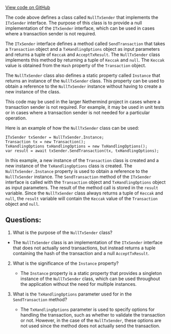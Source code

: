 [View code on GitHub](https://github.com/NethermindEth/nethermind/src/Nethermind/Nethermind.TxPool/NullTxSender.cs)

The code above defines a class called `NullTxSender` that implements the `ITxSender` interface. The purpose of this class is to provide a null implementation of the `ITxSender` interface, which can be used in cases where a transaction sender is not required. 

The `ITxSender` interface defines a method called `SendTransaction` that takes a `Transaction` object and a `TxHandlingOptions` object as input parameters and returns a tuple of `Keccak` and `AcceptTxResult`. The `NullTxSender` class implements this method by returning a tuple of `Keccak` and `null`. The `Keccak` value is obtained from the `Hash` property of the `Transaction` object. 

The `NullTxSender` class also defines a static property called `Instance` that returns an instance of the `NullTxSender` class. This property can be used to obtain a reference to the `NullTxSender` instance without having to create a new instance of the class. 

This code may be used in the larger Nethermind project in cases where a transaction sender is not required. For example, it may be used in unit tests or in cases where a transaction sender is not needed for a particular operation. 

Here is an example of how the `NullTxSender` class can be used:

```
ITxSender txSender = NullTxSender.Instance;
Transaction tx = new Transaction();
TxHandlingOptions txHandlingOptions = new TxHandlingOptions();
var result = await txSender.SendTransaction(tx, txHandlingOptions);
```

In this example, a new instance of the `Transaction` class is created and a new instance of the `TxHandlingOptions` class is created. The `NullTxSender.Instance` property is used to obtain a reference to the `NullTxSender` instance. The `SendTransaction` method of the `ITxSender` interface is called with the `Transaction` object and `TxHandlingOptions` object as input parameters. The result of the method call is stored in the `result` variable. Since the `NullTxSender` class always returns a tuple of `Keccak` and `null`, the `result` variable will contain the `Keccak` value of the `Transaction` object and `null`.
## Questions: 
 1. What is the purpose of the `NullTxSender` class?
   - The `NullTxSender` class is an implementation of the `ITxSender` interface that does not actually send transactions, but instead returns a tuple containing the hash of the transaction and a null `AcceptTxResult`.

2. What is the significance of the `Instance` property?
   - The `Instance` property is a static property that provides a singleton instance of the `NullTxSender` class, which can be used throughout the application without the need for multiple instances.

3. What is the `TxHandlingOptions` parameter used for in the `SendTransaction` method?
   - The `TxHandlingOptions` parameter is used to specify options for handling the transaction, such as whether to validate the transaction or not. However, in the case of the `NullTxSender`, these options are not used since the method does not actually send the transaction.